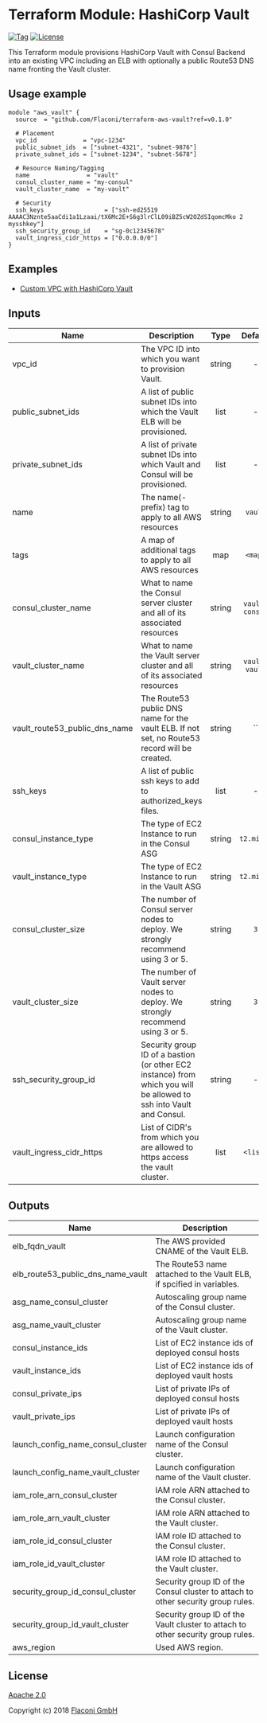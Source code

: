 # Terraform Module: HashiCorp Vault

[![Tag](https://img.shields.io/github/tag/Flaconi/terraform-aws-vault.svg)](https://github.com/Flaconi/terraform-aws-vault/releases)
[![License](https://img.shields.io/badge/license-Apache--2.0-blue.svg)](https://opensource.org/licenses/Apache-2.0)

This Terraform module provisions HashiCorp Vault with Consul Backend into an existing VPC including
an ELB with optionally a public Route53 DNS name fronting the Vault cluster.

## Usage example

```hcl
module "aws_vault" {
  source  = "github.com/Flaconi/terraform-aws-vault?ref=v0.1.0"

  # Placement
  vpc_id             = "vpc-1234"
  public_subnet_ids  = ["subnet-4321", "subnet-9876"]
  private_subnet_ids = ["subnet-1234", "subnet-5678"]

  # Resource Naming/Tagging
  name                = "vault"
  consul_cluster_name = "my-consul"
  vault_cluster_name  = "my-vault"

  # Security
  ssh_keys                 = ["ssh-ed25519 AAAAC3Nznte5aaCdi1a1Lzaai/tX6Mc2E+S6g3lrClL09iBZ5cW2OZdSIqomcMko 2 mysshkey"]
  ssh_security_group_id    = "sg-0c12345678"
  vault_ingress_cidr_https = ["0.0.0.0/0"]
}
```

## Examples

* [Custom VPC with HashiCorp Vault](examples/custom-vpc-with-vault)

## Inputs

| Name | Description | Type | Default | Required |
|------|-------------|:----:|:-----:|:-----:|
| vpc_id | The VPC ID into which you want to provision Vault. | string | - | yes |
| public_subnet_ids | A list of public subnet IDs into which the Vault ELB will be provisioned. | list | - | yes |
| private_subnet_ids | A list of private subnet IDs into which Vault and Consul will be provisioned. | list | - | yes |
| name | The name(-prefix) tag to apply to all AWS resources | string | `vault` | no |
| tags | A map of additional tags to apply to all AWS resources | map | `<map>` | no |
| consul_cluster_name | What to name the Consul server cluster and all of its associated resources | string | `vault-consul` | no |
| vault_cluster_name | What to name the Vault server cluster and all of its associated resources | string | `vault-vault` | no |
| vault_route53_public_dns_name | The Route53 public DNS name for the vault ELB. If not set, no Route53 record will be created. | string | `` | no |
| ssh_keys | A list of public ssh keys to add to authorized_keys files. | list | - | yes |
| consul_instance_type | The type of EC2 Instance to run in the Consul ASG | string | `t2.micro` | no |
| vault_instance_type | The type of EC2 Instance to run in the Vault ASG | string | `t2.micro` | no |
| consul_cluster_size | The number of Consul server nodes to deploy. We strongly recommend using 3 or 5. | string | `3` | no |
| vault_cluster_size | The number of Vault server nodes to deploy. We strongly recommend using 3 or 5. | string | `3` | no |
| ssh_security_group_id | Security group ID of a bastion (or other EC2 instance) from which you will be allowed to ssh into Vault and Consul. | string | - | yes |
| vault_ingress_cidr_https | List of CIDR's from which you are allowed to https access the vault cluster. | list | `<list>` | no |

## Outputs

| Name | Description |
|------|-------------|
| elb_fqdn_vault | The AWS provided CNAME of the Vault ELB. |
| elb_route53_public_dns_name_vault | The Route53 name attached to the Vault ELB, if spcified in variables. |
| asg_name_consul_cluster | Autoscaling group name of the Consul cluster. |
| asg_name_vault_cluster | Autoscaling group name of the Vault cluster. |
| consul_instance_ids | List of EC2 instance ids of deployed consul hosts |
| vault_instance_ids | List of EC2 instance ids of deployed vault hosts |
| consul_private_ips | List of private IPs of deployed consul hosts |
| vault_private_ips | List of private IPs of deployed vault hosts |
| launch_config_name_consul_cluster | Launch configuration name of the Consul cluster. |
| launch_config_name_vault_cluster | Launch configuration name of the Vault cluster. |
| iam_role_arn_consul_cluster | IAM role ARN attached to the Consul cluster. |
| iam_role_arn_vault_cluster | IAM role ARN attached to the Vault cluster. |
| iam_role_id_consul_cluster | IAM role ID attached to the Consul cluster. |
| iam_role_id_vault_cluster | IAM role ID attached to the Vault cluster. |
| security_group_id_consul_cluster | Security group ID of the Consul cluster to attach to other security group rules. |
| security_group_id_vault_cluster | Security group ID of the Vault cluster to attach to other security group rules. |
| aws_region | Used AWS region. |

## License

[Apache 2.0](LICENSE)

Copyright (c) 2018 [Flaconi GmbH](https://github.com/Flaconi)
